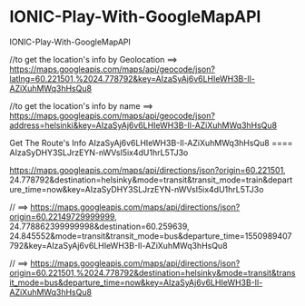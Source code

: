 # IONIC-Play-With-GoogleMapAPI
IONIC-Play-With-GoogleMapAPI

  //to get the location's info by Geolocation ==> https://maps.googleapis.com/maps/api/geocode/json?latlng=60.221501,%2024.778792&key=AIzaSyAj6v6LHIeWH3B-Il-AZiXuhMWq3hHsQu8

  //to get the location's info by name ==> https://maps.googleapis.com/maps/api/geocode/json?address=helsinki&key=AIzaSyAj6v6LHIeWH3B-Il-AZiXuhMWq3hHsQu8

Get The Route's Info AIzaSyAj6v6LHIeWH3B-Il-AZiXuhMWq3hHsQu8    ====     AIzaSyDHY3SLJrzEYN-nWVsI5ix4dU1hrL5TJ3o

https://maps.googleapis.com/maps/api/directions/json?origin=60.221501, 24.778792&destination=helsinky&mode=transit&transit_mode=train&departure_time=now&key=AIzaSyDHY3SLJrzEYN-nWVsI5ix4dU1hrL5TJ3o

// ==> https://maps.googleapis.com/maps/api/directions/json?origin=60.22149729999999, 24.778862399999998&destination=60.259639, 24.845552&mode=transit&transit_mode=bus&departure_time=1550989407792&key=AIzaSyAj6v6LHIeWH3B-Il-AZiXuhMWq3hHsQu8
 
// ==> https://maps.googleapis.com/maps/api/directions/json?origin=60.221501,%2024.778792&destination=helsinky&mode=transit&transit_mode=bus&departure_time=now&key=AIzaSyAj6v6LHIeWH3B-Il-AZiXuhMWq3hHsQu8
